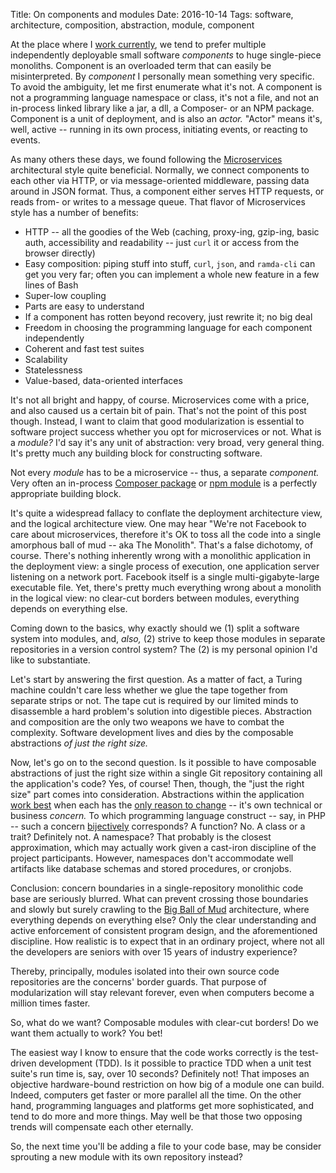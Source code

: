 Title: On components and modules
Date: 2016-10-14
Tags: software, architecture, composition, abstraction, module, component

At the place where I [work currently](http://www.xiag.ch/), we tend to prefer multiple independently
deployable small software _components_ to huge single-piece monoliths. Component is an overloaded
term that can easily be misinterpreted. By _component_ I personally mean something very specific. To
avoid the ambiguity, let me first enumerate what it's not. A component is not a programming language
namespace or class, it's not a file, and not an in-process linked library like a jar, a dll, a
Composer- or an NPM package. Component is a unit of deployment, and is also an _actor._ "Actor"
means it's, well, active -- running in its own process, initiating events, or reacting to events.

As many others these days, we found following the
[Microservices](http://martinfowler.com/articles/microservices.html) architectural style quite
beneficial. Normally, we connect components to each other via HTTP, or via message-oriented
middleware, passing data around in JSON format. Thus, a component either serves HTTP requests, or
reads from- or writes to a message queue. That flavor of Microservices style has a number of
benefits:

* HTTP -- all the goodies of the Web (caching, proxy-ing, gzip-ing, basic auth, accessibility and
  readability -- just `curl` it or access from the browser directly)
* Easy composition: piping stuff into stuff, `curl`, `json`, and `ramda-cli` can get you very far;
  often you can implement a whole new feature in a few lines of Bash
* Super-low coupling
* Parts are easy to understand
* If a component has rotten beyond recovery, just rewrite it; no big deal
* Freedom in choosing the programming language for each component independently
* Coherent and fast test suites
* Scalability
* Statelessness
* Value-based, data-oriented interfaces

It's not all bright and happy, of course. Microservices come with a price, and also caused us a
certain bit of pain. That's not the point of this post though. Instead, I want to claim that good
modularization is essential to software project success whether you opt for microservices or
not. What is a _module?_ I'd say it's any unit of abstraction: very broad, very general thing. It's
pretty much any building block for constructing software.

Not every _module_ has to be a microservice -- thus, a separate _component._ Very often an
in-process [Composer package](https://packagist.org/) or [npm module](https://www.npmjs.com/) is
a perfectly appropriate building block.

It's quite a widespread fallacy to conflate the deployment architecture view, and the logical
architecture view. One may hear "We're not Facebook to care about microservices, therefore it's OK
to toss all the code into a single amorphous ball of mud -- aka The Monolith". That's a false
dichotomy, of course. There's nothing inherently wrong with a monolithic application in the
deployment view: a single process of execution, one application server listening on a network
port. Facebook itself is a single multi-gigabyte-large executable file. Yet, there's pretty much
everything wrong about a monolith in the logical view: no clear-cut borders between modules,
everything depends on everything else.

Coming down to the basics, why exactly should we (1) split a software system into modules, and,
_also,_ (2) strive to keep those modules in separate repositories in a version control system? The
(2) is my personal opinion I'd like to substantiate.

Let's start by answering the first question. As a matter of fact, a Turing machine couldn't care
less whether we glue the tape together from separate strips or not. The tape cut is required by our
limited minds to disassemble a hard problem's solution into digestible pieces. Abstraction and
composition are the only two weapons we have to combat the complexity. Software development lives
and dies by the composable abstractions _of just the right size._

Now, let's go on to the second question. Is it possible to have composable abstractions of just the
right size within a single Git repository containing all the application's code? Yes, of course!
Then, though, the "just the right size" part comes into consideration. Abstractions within the
application [work best](https://en.wikipedia.org/wiki/Separation_of_concerns) when each has the
[only reason to change](https://en.wikipedia.org/wiki/Single_responsibility_principle) -- it's own
technical or business _concern._ To which programming language construct -- say, in PHP -- such a
concern [bijectively](https://en.wikipedia.org/wiki/Bijection) corresponds? A function? No. A class
or a trait? Definitely not. A namespace? That probably is the closest approximation, which may
actually work given a cast-iron discipline of the project participants. However, namespaces don't
accommodate well artifacts like database schemas and stored procedures, or cronjobs.

Conclusion: concern boundaries in a single-repository monolithic code base are seriously
blurred. What can prevent crossing those boundaries and slowly but surely crawling to the
[Big Ball of Mud](http://www.laputan.org/mud/) architecture, where everything depends on everything
else? Only the clear understanding and active enforcement of consistent program design, and the
aforementioned discipline. How realistic is to expect that in an ordinary project, where not all the
developers are seniors with over 15 years of industry experience?

Thereby, principally, modules isolated into their own source code repositories are the concerns'
border guards. That purpose of modularization will stay relevant forever, even when computers become
a million times faster.

So, what do we want? Composable modules with clear-cut borders! Do we want them actually to work?
You bet!

The easiest way I know to ensure that the code works correctly is the test-driven development
(TDD). Is it possible to practice TDD when a unit test suite's run time is, say, over 10 seconds?
Definitely not! That imposes an objective hardware-bound restriction on how big of a module one can
build. Indeed, computers get faster or more parallel all the time. On the other hand, programming
languages and platforms get more sophisticated, and tend to do more and more things. May well be
that those two opposing trends will compensate each other eternally.

So, the next time you'll be adding a file to your code base, may be consider sprouting a new module
with its own repository instead?
